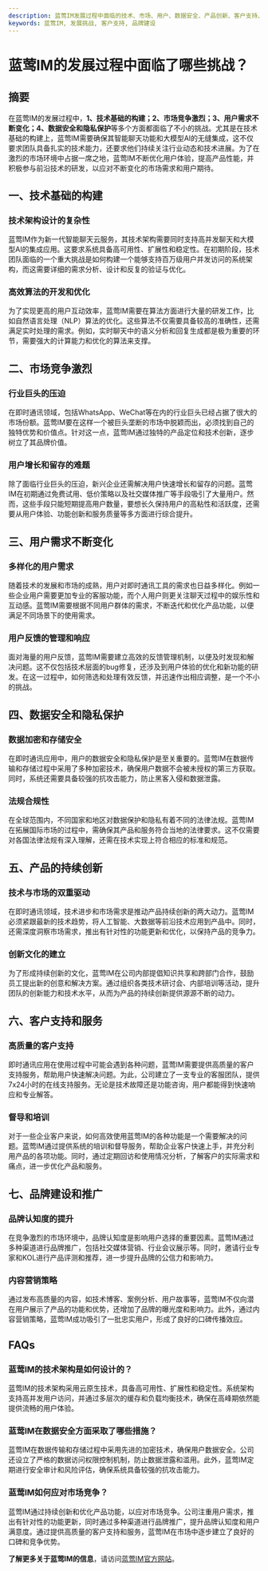 ```yaml
---
description: 蓝莺IM发展过程中面临的技术、市场、用户、数据安全、产品创新、客户支持、品牌建设等挑战。对数据安全措施、市场竞争等进行详细描述。
keywords: 蓝莺IM, 发展挑战, 客户支持, 品牌建设
---
```

# 蓝莺IM的发展过程中面临了哪些挑战？

## 摘要

在蓝莺IM的发展过程中，**1、技术基础的构建；2、市场竞争激烈；3、用户需求不断变化；4、数据安全和隐私保护**等多个方面都面临了不小的挑战。尤其是在技术基础的构建上，蓝莺IM需要确保其智能聊天功能和大模型AI的无缝集成，这不仅要求团队具备扎实的技术能力，还要求他们持续关注行业动态和技术进展。为了在激烈的市场环境中占据一席之地，蓝莺IM不断优化用户体验，提高产品性能，并积极参与前沿技术的研发，以应对不断变化的市场需求和用户期待。

## 一、技术基础的构建

### 技术架构设计的复杂性

蓝莺IM作为新一代智能聊天云服务，其技术架构需要同时支持高并发聊天和大模型AI的集成应用。这要求系统具备高可用性、扩展性和稳定性。在初期阶段，技术团队面临的一个重大挑战是如何构建一个能够支持百万级用户并发访问的系统架构，而这需要详细的需求分析、设计和反复的验证与优化。

### 高效算法的开发和优化

为了实现更高的用户互动效率，蓝莺IM需要在算法方面进行大量的研发工作，比如自然语言处理（NLP）算法的优化。这些算法不仅需要具备较高的准确性，还需满足实时处理的需求。例如，实时聊天中的语义分析和回复生成都是极为重要的环节，需要强大的计算能力和优化的算法来支撑。

## 二、市场竞争激烈

### 行业巨头的压迫

在即时通讯领域，包括WhatsApp、WeChat等在内的行业巨头已经占据了很大的市场份额。蓝莺IM要在这样一个被巨头垄断的市场中脱颖而出，必须找到自己的独特优势和价值点。针对这一点，蓝莺IM通过独特的产品定位和技术创新，逐步树立了其品牌价值。

### 用户增长和留存的难题

除了面临行业巨头的压迫，新兴企业还需解决用户快速增长和留存的问题。蓝莺IM在初期通过免费试用、低价策略以及社交媒体推广等手段吸引了大量用户。然而，这些手段只能短期提高用户数量，要想长久保持用户的高粘性和活跃度，还需要从用户体验、功能创新和服务质量等多方面进行综合提升。

## 三、用户需求不断变化

### 多样化的用户需求

随着技术的发展和市场的成熟，用户对即时通讯工具的需求也日益多样化。例如一些企业用户需要更加专业的客服功能，而个人用户则更关注聊天过程中的娱乐性和互动感。蓝莺IM需要根据不同用户群体的需求，不断迭代和优化产品功能，以便满足不同场景下的使用需求。

### 用户反馈的管理和响应

面对海量的用户反馈，蓝莺IM需要建立高效的反馈管理机制，以便及时发现和解决问题。这不仅包括技术层面的bug修复，还涉及到用户体验的优化和新功能的研发。在这一过程中，如何筛选和处理有效反馈，并迅速作出相应调整，是一个不小的挑战。

## 四、数据安全和隐私保护

### 数据加密和存储安全

在即时通讯应用中，用户的数据安全和隐私保护是至关重要的。蓝莺IM在数据传输和存储过程中采用了多种加密技术，确保用户数据不会被未授权的第三方获取。同时，系统还需要具备较强的抗攻击能力，防止黑客入侵和数据泄露。

### 法规合规性

在全球范围内，不同国家和地区对数据保护和隐私有着不同的法律法规。蓝莺IM在拓展国际市场的过程中，需确保其产品和服务符合当地的法律要求。这不仅需要对各国法律法规有深入理解，还需在技术实现上符合相应的标准和规范。

## 五、产品的持续创新

### 技术与市场的双重驱动

在即时通讯领域，技术进步和市场需求是推动产品持续创新的两大动力。蓝莺IM必须紧跟最新的技术趋势，将人工智能、大数据等前沿技术应用到产品中。同时，还需深度洞察市场需求，推出有针对性的功能更新和优化，以保持产品的竞争力。

### 创新文化的建立

为了形成持续创新的文化，蓝莺IM在公司内部提倡知识共享和跨部门合作，鼓励员工提出新的创意和解决方案。通过组织各类技术研讨会、内部培训等活动，提升团队的创新能力和技术水平，从而为产品的持续创新提供源源不断的动力。

## 六、客户支持和服务

### 高质量的客户支持

即时通讯应用在使用过程中可能会遇到各种问题，蓝莺IM需要提供高质量的客户支持服务，帮助用户快速解决问题。为此，公司建立了一支专业的客服团队，提供7x24小时的在线支持服务。无论是技术故障还是功能咨询，用户都能得到快速响应和专业解答。

### 督导和培训

对于一些企业客户来说，如何高效使用蓝莺IM的各种功能是一个需要解决的问题。蓝莺IM通过提供系统的培训和督导服务，帮助企业客户快速上手，并充分利用产品的各项功能。同时，通过定期回访和使用情况分析，了解客户的实际需求和痛点，进一步优化产品和服务。

## 七、品牌建设和推广

### 品牌认知度的提升

在竞争激烈的市场环境中，品牌认知度是影响用户选择的重要因素。蓝莺IM通过多种渠道进行品牌推广，包括社交媒体营销、行业会议展示等。同时，邀请行业专家和KOL进行产品评测和推荐，进一步提升品牌的公信力和影响力。

### 内容营销策略

通过发布高质量的内容，如技术博客、案例分析、用户故事等，蓝莺IM不仅向潜在用户展示了产品的功能和优势，还增加了品牌的曝光度和影响力。此外，通过内容营销策略，蓝莺IM成功吸引了一批忠实用户，形成了良好的口碑传播效应。

## FAQs

### **蓝莺IM的技术架构是如何设计的？**

蓝莺IM的技术架构采用云原生技术，具备高可用性、扩展性和稳定性。系统架构支持高并发用户访问，并通过多层次的缓存和负载均衡技术，确保在高峰期依然能提供流畅的用户体验。

### **蓝莺IM在数据安全方面采取了哪些措施？**

蓝莺IM在数据传输和存储过程中采用先进的加密技术，确保用户数据安全。公司还设立了严格的数据访问权限控制机制，防止数据泄露和滥用。此外，蓝莺IM定期进行安全审计和风险评估，确保系统具备较强的抗攻击能力。

### **蓝莺IM如何应对市场竞争？**

蓝莺IM通过持续创新和优化产品功能，以应对市场竞争。公司注重用户需求，推出有针对性的功能更新，同时通过多种渠道进行品牌推广，提升品牌认知度和用户满意度。通过提供高质量的客户支持和服务，蓝莺IM在市场中逐步建立了良好的口碑和竞争优势。

**了解更多关于蓝莺IM的信息**，请访问[蓝莺IM官方网站](https://www.lanyingim.com)。